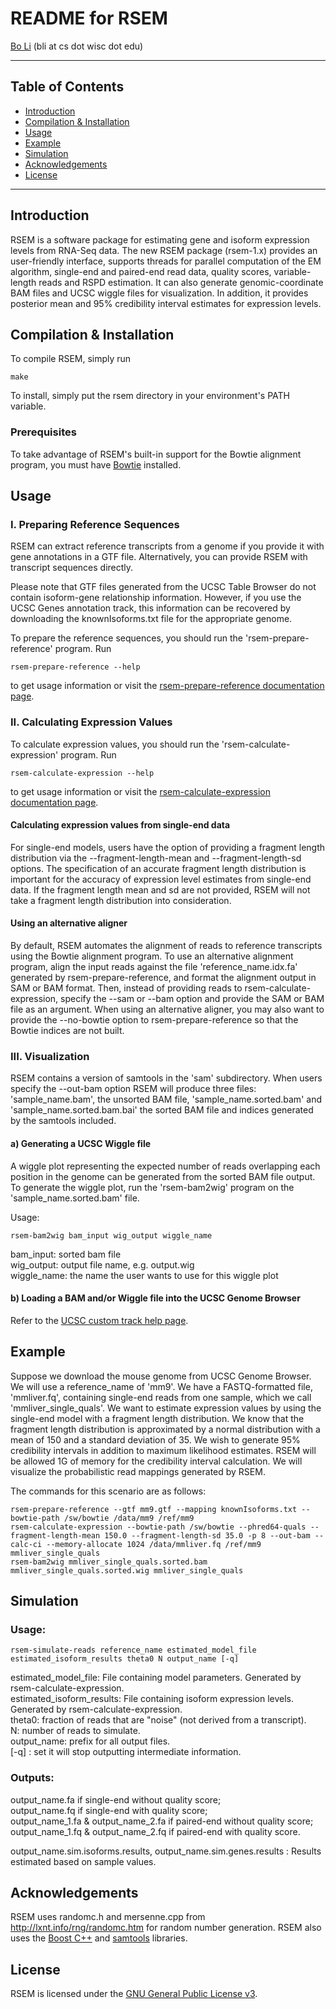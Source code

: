 README for RSEM
===============

[Bo Li](http://pages.cs.wisc.edu/~bli) \(bli at cs dot wisc dot edu\)

* * *

Table of Contents
-----------------

* [Introduction](#introduction)
* [Compilation & Installation](#compilation)
* [Usage](#usage)
* [Example](#example)
* [Simulation](#simulation)
* [Acknowledgements](#acknowledgements)
* [License](#license)

* * *

## Introduction <a name="introduction"></a>

RSEM is a software package for estimating gene and isoform expression
levels from RNA-Seq data.  The new RSEM package (rsem-1.x) provides an
user-friendly interface, supports threads for parallel computation of
the EM algorithm, single-end and paired-end read data, quality scores,
variable-length reads and RSPD estimation. It can also generate
genomic-coordinate BAM files and UCSC wiggle files for visualization. In
addition, it provides posterior mean and 95% credibility interval
estimates for expression levels.

## Compilation & Installation <a name="compilation"></a>

To compile RSEM, simply run
   
    make

To install, simply put the rsem directory in your environment's PATH
variable.

### Prerequisites

To take advantage of RSEM's built-in support for the Bowtie alignment
program, you must have [Bowtie](http://bowtie-bio.sourceforge.net) installed.

## Usage <a name="usage"></a>

### I. Preparing Reference Sequences

RSEM can extract reference transcripts from a genome if you provide it
with gene annotations in a GTF file.  Alternatively, you can provide
RSEM with transcript sequences directly.

Please note that GTF files generated from the UCSC Table Browser do not
contain isoform-gene relationship information.  However, if you use the
UCSC Genes annotation track, this information can be recovered by
downloading the knownIsoforms.txt file for the appropriate genome.
 
To prepare the reference sequences, you should run the
'rsem-prepare-reference' program.  Run 

    rsem-prepare-reference --help

to get usage information or visit the [rsem-prepare-reference
documentation page](http://deweylab.biostat.wisc.edu/rsem/rsem-prepare-reference.html).

### II. Calculating Expression Values

To calculate expression values, you should run the
'rsem-calculate-expression' program.  Run 

    rsem-calculate-expression --help

to get usage information or visit the [rsem-calculate-expression
documentation page](http://deweylab.biostat.wisc.edu/rsem/rsem-calculate-expression.html).

#### Calculating expression values from single-end data

For single-end models, users have the option of providing a fragment
length distribution via the --fragment-length-mean and
--fragment-length-sd options.  The specification of an accurate fragment
length distribution is important for the accuracy of expression level
estimates from single-end data.  If the fragment length mean and sd are
not provided, RSEM will not take a fragment length distribution into
consideration.

#### Using an alternative aligner

By default, RSEM automates the alignment of reads to reference
transcripts using the Bowtie alignment program.  To use an alternative
alignment program, align the input reads against the file
'reference_name.idx.fa' generated by rsem-prepare-reference, and format
the alignment output in SAM or BAM format.  Then, instead of providing
reads to rsem-calculate-expression, specify the --sam or --bam option
and provide the SAM or BAM file as an argument.  When using an
alternative aligner, you may also want to provide the --no-bowtie option
to rsem-prepare-reference so that the Bowtie indices are not built.

### III. Visualization

RSEM contains a version of samtools in the 'sam' subdirectory. When
users specify the --out-bam option RSEM will produce three files:
'sample_name.bam', the unsorted BAM file, 'sample_name.sorted.bam' and
'sample_name.sorted.bam.bai' the sorted BAM file and indices generated
by the samtools included.

#### a) Generating a UCSC Wiggle file

A wiggle plot representing the expected number of reads overlapping
each position in the genome can be generated from the sorted BAM file
output.  To generate the wiggle plot, run the 'rsem-bam2wig' program on
the 'sample_name.sorted.bam' file.

Usage:    

    rsem-bam2wig bam_input wig_output wiggle_name

bam_input: sorted bam file   
wig_output: output file name, e.g. output.wig   
wiggle_name: the name the user wants to use for this wiggle plot  

#### b) Loading a BAM and/or Wiggle file into the UCSC Genome Browser

Refer to the [UCSC custom track help page](http://genome.ucsc.edu/goldenPath/help/customTrack.html).

## Example <a name="example"></a>

Suppose we download the mouse genome from UCSC Genome Browser.  We will
use a reference_name of 'mm9'.  We have a FASTQ-formatted file,
'mmliver.fq', containing single-end reads from one sample, which we call
'mmliver_single_quals'.  We want to estimate expression values by using
the single-end model with a fragment length distribution. We know that
the fragment length distribution is approximated by a normal
distribution with a mean of 150 and a standard deviation of 35. We wish
to generate 95% credibility intervals in addition to maximum likelihood
estimates.  RSEM will be allowed 1G of memory for the credibility
interval calculation.  We will visualize the probabilistic read mappings
generated by RSEM.

The commands for this scenario are as follows:

    rsem-prepare-reference --gtf mm9.gtf --mapping knownIsoforms.txt --bowtie-path /sw/bowtie /data/mm9 /ref/mm9
    rsem-calculate-expression --bowtie-path /sw/bowtie --phred64-quals --fragment-length-mean 150.0 --fragment-length-sd 35.0 -p 8 --out-bam --calc-ci --memory-allocate 1024 /data/mmliver.fq /ref/mm9 mmliver_single_quals
    rsem-bam2wig mmliver_single_quals.sorted.bam mmliver_single_quals.sorted.wig mmliver_single_quals

## Simulation <a name="simulation"></a>

### Usage: 

    rsem-simulate-reads reference_name estimated_model_file estimated_isoform_results theta0 N output_name [-q]

estimated_model_file:  File containing model parameters.  Generated by
rsem-calculate-expression.   
estimated_isoform_results: File containing isoform expression levels.
Generated by rsem-calculate-expression.   
theta0: fraction of reads that are "noise" (not derived from a transcript).   
N: number of reads to simulate.   
output_name: prefix for all output files.   
[-q] : set it will stop outputting intermediate information.   

### Outputs:

output_name.fa if single-end without quality score;   
output_name.fq if single-end with quality score;   
output_name_1.fa & output_name_2.fa if paired-end without quality
score;   
output_name_1.fq & output_name_2.fq if paired-end with quality score.   

output_name.sim.isoforms.results, output_name.sim.genes.results : Results estimated based on sample values.

## Acknowledgements <a name="acknowledgements"></a> 

RSEM uses randomc.h and mersenne.cpp from
<http://lxnt.info/rng/randomc.htm> for random number generation. RSEM
also uses the [Boost C++](http://www.boost.org) and
[samtools](http://samtools.sourceforge.net) libraries.

## License <a name="license"></a>

RSEM is licensed under the [GNU General Public License v3](http://www.gnu.org/licenses/gpl-3.0.html).
